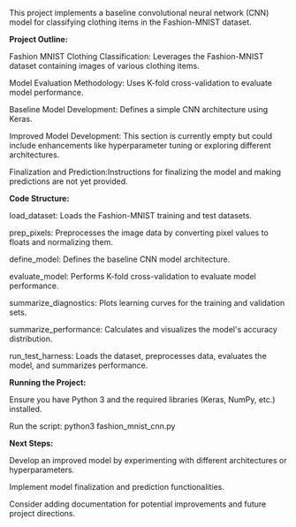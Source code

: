 This project implements a baseline convolutional neural network (CNN) model for classifying clothing items in the Fashion-MNIST dataset.

**Project Outline:**

Fashion MNIST Clothing Classification: Leverages the Fashion-MNIST dataset containing images of various clothing items.

Model Evaluation Methodology: Uses K-fold cross-validation to evaluate model performance.

Baseline Model Development: Defines a simple CNN architecture using Keras.

Improved Model Development: This section is currently empty but could include enhancements like hyperparameter tuning or exploring different architectures.

Finalization and Prediction:Instructions for finalizing the model and making predictions are not yet provided.

**Code Structure:**

load_dataset: Loads the Fashion-MNIST training and test datasets.

prep_pixels: Preprocesses the image data by converting pixel values to floats and normalizing them.

define_model: Defines the baseline CNN model architecture.

evaluate_model: Performs K-fold cross-validation to evaluate model performance.

summarize_diagnostics: Plots learning curves for the training and validation sets.

summarize_performance: Calculates and visualizes the model's accuracy distribution.

run_test_harness: Loads the dataset, preprocesses data, evaluates the model, and summarizes performance.

**Running the Project:**

Ensure you have Python 3 and the required libraries (Keras, NumPy, etc.) installed.

Run the script: python3 fashion_mnist_cnn.py

**Next Steps:**

Develop an improved model by experimenting with different architectures or hyperparameters.

Implement model finalization and prediction functionalities.

Consider adding documentation for potential improvements and future project directions.
